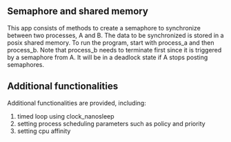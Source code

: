 ## Semaphore and shared memory
This app consists of methods to create a semaphore to synchronize between two processes, A and B. The data to be synchronized is stored in a posix shared memory. To run the program, start with process_a and then process_b. Note that process_b needs to terminate first since it is triggered by a semaphore from A. It will be in a deadlock state if A stops posting semaphores.

## Additional functionalities
Additional functionalities are provided, including:
1. timed loop using clock_nanosleep
2. setting process scheduling parameters such as policy and priority
3. setting cpu affinity
